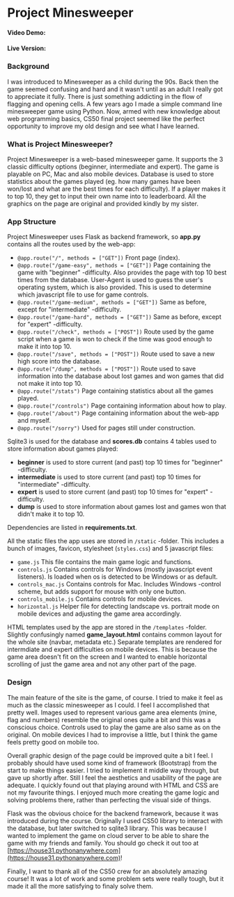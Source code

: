 # Project Minesweeper
#### Video Demo:  <URL HERE>
#### Live Version:
### Background
I was introduced to Minesweeper as a child during the 90s. Back then the game seemed confusing and hard and it wasn't until as an adult I really got to appreciate it fully. There is just something addicting in the flow of flagging and opening cells. A few years ago I made a simple command line minesweeper game using Python. Now, armed with new knowledge about web programming basics, CS50 final project seemed like the perfect opportunity to improve my old design and see what I have learned.
### What is Project Minesweeper?
Project Minesweeper is a web-based minesweeper game. It supports the 3 classic difficulty options (beginner, intermediate and expert). The game is playable on PC, Mac and also mobile devices. Database is used to store statistics about the games played (eg. how many games have been won/lost and what are the best times for each difficulty). If a player makes it to top 10, they get to input their own name into to leaderboard. All the graphics on the page are original and provided kindly by my sister.
### App Structure
Project Minesweeper uses Flask as backend framework, so **app.py** contains all the routes used by the web-app:
- ```@app.route("/", methods = ["GET"])``` Front page (index).
- ```@app.route("/game-easy", methods = ["GET"])```
Page containing the game with "beginner" -difficulty. Also provides the page with top 10 best times from the database. User-Agent is used to guess the user's operating system, which is also provided. This is used to determine which javascript file to use for game controls.
- ```@app.route("/game-medium", methods = ["GET"])``` Same as before, except for "intermediate" -difficulty.
- ```@app.route("/game-hard", methods = ["GET"])``` Same as before, except for "expert" -difficulty.
- ```@app.route("/check", methods = ["POST"])``` Route used by the game script when a game is won to check if the time was good enough to make it into top 10.
- ```@app.route("/save", methods = ["POST"])``` Route used to save a new high score into the database.
- ```@app.route("/dump", methods = ["POST"])``` Route used to save information into the database about lost games and won games that did not make it into top 10.
- ```@app.route("/stats")``` Page containing statistics about all the games played.
- ```@app.route("/controls")``` Page containing information about how to play.
- ```@app.route("/about")``` Page containing information about the web-app and myself.
- ```@app.route("/sorry")``` Used for pages still under construction.

Sqlite3 is used for the database and **scores.db** contains 4 tables used to store information about games played:
- **beginner** is used to store current (and past) top 10 times for "beginner" -difficulty.
- **intermediate** is used to store current (and past) top 10 times for "intermediate" -difficulty.
- **expert** is used to store current (and past) top 10 times for "expert" -difficulty.
- **dump** is used to store information about games lost and games won that didn't make it to top 10.

Dependencies are listed in **requirements.txt**.

All the static files the app uses are stored in ```/static``` -folder. This includes a bunch of images, favicon, stylesheet (```styles.css```) and 5 javascript files:
- ```game.js``` This file contains the main game logic and functions.
- ```controls.js``` Contains controls for Windows (mostly javascript event listeners). Is loaded when os is detected to be Windows or as default.
- ```controls_mac.js``` Contains controls for Mac. Includes Windows -control scheme, but adds support for mouse with only one button.
- ```controls_mobile.js``` Contains controls for mobile devices.
- ```horizontal.js``` Helper file for detecting landscape vs. portrait mode on mobile devices and adjusting the game area accordingly.

HTML templates used by the app are stored in the ```/templates``` -folder. Slightly confusingly named **game_layout.html** contains common layout for the whole site (navbar, metadata etc.) Separate templates are rendered for intermdiate and expert difficulties on mobile devices. This is because the game area doesn't fit on the screen and I wanted to enable horizontal scrolling of just the game area and not any other part of the page.

### Design
The main feature of the site is the game, of course. I tried to make it feel as much as the classic minesweeper as I could. I feel I accomplished that pretty well. Images used to represent various game area elements (mine, flag and numbers) resemble the original ones quite a bit and this was a conscious choice. Controls used to play the game are also same as on the original. On mobile devices I had to improvise a little, but I think the game feels pretty good on mobile too.

Overall graphic design of the page could be improved quite a bit I feel. I probably should have used some kind of framework (Bootstrap) from the start to make things easier. I tried to implement it middle way through, but gave up shortly after. Still I feel the aesthetics and usability of the page are adequate. I quickly found out that playing around with HTML and CSS are not my favourite things. I enjoyed much more creating the game logic and solving problems there, rather than perfecting the visual side of things.

Flask was the obvious choice for the backend framework, because it was introduced during the course. Originally I used CS50 library to interact with the database, but later switched to sqlite3 library. This was because I wanted to implement the game on cloud server to be able to share the game with my friends and family. You should go check it out too at [https://house31.pythonanywhere.com](https://house31.pythonanywhere.com)!

Finally, I want to thank all of the CS50 crew for an absolutely amazing course! It was a lot of work and some problem sets were really tough, but it made it all the more satisfying to finaly solve them.